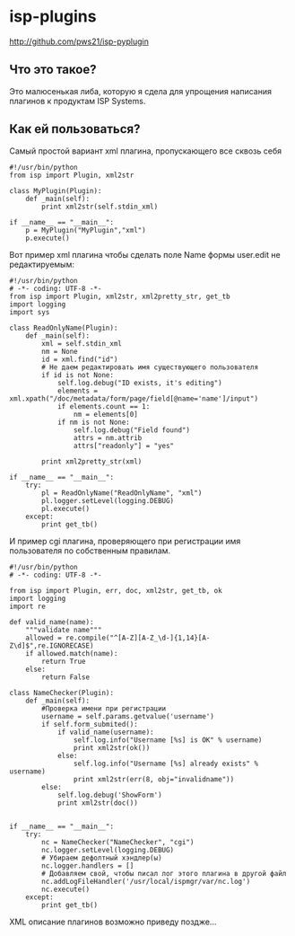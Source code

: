 isp-plugins
===========
http://github.com/pws21/isp-pyplugin

Что это такое?
--------------
Это малюсенькая либа, которую я сдела для упрощения написания плагинов к продуктам ISP Systems.

Как ей пользоваться?
--------------------
Самый простой вариант xml плагина, пропускающего все сквозь себя
    
    #!/usr/bin/python
    from isp import Plugin, xml2str

    class MyPlugin(Plugin):
        def _main(self):
            print xml2str(self.stdin_xml)
    
    if __name__ == "__main__":
        p = MyPlugin("MyPlugin","xml")
        p.execute()

Вот пример xml плагина чтобы сделать поле Name формы user.edit не редактируемым:

    #!/usr/bin/python
    # -*- coding: UTF-8 -*-
    from isp import Plugin, xml2str, xml2pretty_str, get_tb
    import logging
    import sys

    class ReadOnlyName(Plugin):
        def _main(self):
            xml = self.stdin_xml
            nm = None
            id = xml.find("id")
            # Не даем редактировать имя существующего пользователя
            if id is not None:
                self.log.debug("ID exists, it's editing")
                elements = xml.xpath("/doc/metadata/form/page/field[@name='name']/input")
                if elements.count == 1:
                    nm = elements[0]
                if nm is not None:
                    self.log.debug("Field found")
                    attrs = nm.attrib
                    attrs["readonly"] = "yes"

            print xml2pretty_str(xml)

    if __name__ == "__main__":
        try:
            pl = ReadOnlyName("ReadOnlyName", "xml")
            pl.logger.setLevel(logging.DEBUG)
            pl.execute()
        except:
            print get_tb()
    
И пример cgi плагина, проверяющего при регистрации имя пользователя по собственным правилам.

    #!/usr/bin/python
    # -*- coding: UTF-8 -*-

    from isp import Plugin, err, doc, xml2str, get_tb, ok
    import logging
    import re

    def valid_name(name):
        """validate name"""
        allowed = re.compile("^[A-Z][A-Z_\d-]{1,14}[A-Z\d]$",re.IGNORECASE)
        if allowed.match(name):
            return True
        else:
            return False

    class NameChecker(Plugin):
        def _main(self):
            #Проверка имени при регистрации
            username = self.params.getvalue('username')
            if self.form_submited():
                if valid_name(username):
                    self.log.info("Username [%s] is OK" % username)
                    print xml2str(ok())
                else:
                    self.log.info("Username [%s] already exists" % username)  
                    print xml2str(err(8, obj="invalidname"))
            else:
                self.log.debug('ShowForm')
                print xml2str(doc())
        

    if __name__ == "__main__":
        try:
            nc = NameChecker("NameChecker", "cgi")
            nc.logger.setLevel(logging.DEBUG)
            # Убираем дефолтный хэндлер(ы)
            nc.logger.handlers = []
            # Добавляем свой, чтобы писал лог этого плагина в другой файл
            nc.addLogFileHandler('/usr/local/ispmgr/var/nc.log')
            nc.execute()
        except:
            print get_tb()

XML описание плагинов возможно приведу поздже...